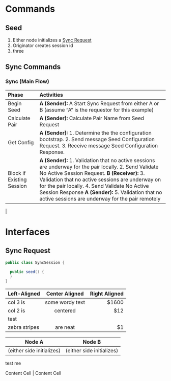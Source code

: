 
# Commands
## Seed
1. Either node initializes a [Sync Request](#syncRequest)
2. Originator creates session id
3. three
 

## Sync Commands

### Sync (Main Flow)

| Phase  | Activities   |
| :----- |:------------ |
| Begin Seed | **A (Sender):** A Start Sync Request from either A or B (assume “A” is the requestor for this example) |
| Calculate Pair | **A (Sender):** Calculate Pair Name from Seed Request |
| Get Config | **A (Sender):** 1. Determine the the configuration bootstrap. 2. Send message Seed Configuration Request. 3. Receive message Seed Configuration Response. 
| Block if Existing Session | **A (Sender):** 1. Validation that no active sessions are underway for the pair locally. 2. Send Validate No Active Session Request. **B (Receiver):** 3. Validation that no active sessions are underway on for the pair locally. 4. Send Validate No Active Session Response **A (Sender):** 5. Validation that no active sessions are underway for the pair remotely
|

# Interfaces

## <a name="syncRequest"></a>Sync Request
```java
public class SyncSession {

  public seed() {
  }
}
```

| Left-Aligned  | Center Aligned  | Right Aligned |
| :------------ |:---------------:| -----:|
| col 3 is      | some wordy text | $1600 |
| col 2 is      | centered        |   $12 |
| test |
| zebra stripes | are neat        |    $1 |


Node A  | Node B
------------- | -------------
(either side initializes)  | (either side initializes)
test me

Content Cell  | Content Cell
